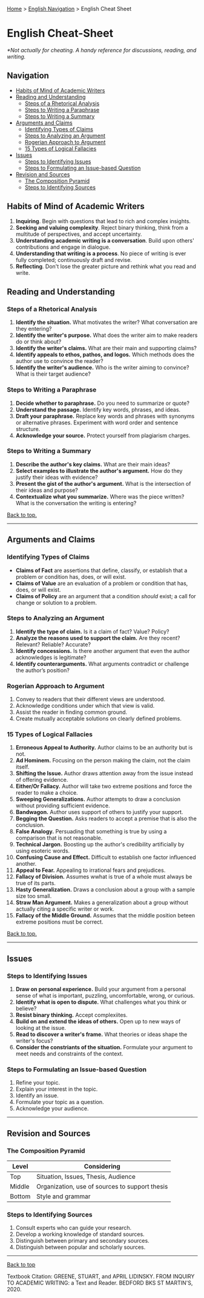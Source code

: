 [Home](https://andre-ye.github.io) > [English Navigation](https://andre-ye.github.io/english/english_navigation) > English Cheat Sheet

# English Cheat-Sheet
*\*Not actually for cheating. A handy reference for discussions, reading, and writing.*

## Navigation
- [Habits of Mind of Academic Writers](#habits-of-mind-of-academic-writers)
- [Reading and Understanding](#reading-and-understanding)
  * [Steps of a Rhetorical Analysis](#steps-of-a-rhetorical-analysis)
  * [Steps to Writing a Paraphrase](#steps-to-writing-a-paraphrase)
  * [Steps to Writing a Summary](#steps-to-writing-a-summary)
- [Arguments and Claims](#arguments-and-claims)
  * [Identifying Types of Claims](#identifying-types-of-claims)
  * [Steps to Analyzing an Argument](#steps-to-analyzing-an-argument)
  * [Rogerian Approach to Argument](#rogerian-approach-to-argument)
  * [15 Types of Logical Fallacies](#15-types-of-logical-fallacies)
- [Issues](#issues)
  * [Steps to Identifying Issues](#steps-to-identifying-issues)
  * [Steps to Formulating an Issue-based Question](#steps-to-formulating-an-issue-based-question)
- [Revision and Sources](#revision-and-sources)
  * [The Composition Pyramid](#the-composition-pyramid)
  * [Steps to Identifying Sources](#steps-to-identifying-sources)

## Habits of Mind of Academic Writers
1. **Inquiring**. Begin with questions that lead to rich and complex insights.
2. **Seeking and valuing complexity**. Reject binary thinking, think from a multitude of perspectives, and accept uncertainty.
3. **Understanding academic writing is a conversation**. Build upon others' contributions and engage in dialogue.
4. **Understanding that writing is a process**. No piece of writing is ever fully completed; continuously draft and revise.
5. **Reflecting**. Don't lose the greater picture and rethink what you read and write.

## Reading and Understanding

### Steps of a Rhetorical Analysis
1. **Identify the situation.** What motivates the writer? What conversation are they entering?
2. **Identify the writer's purpose.** What does the writer aim to make readers do or think about?
3. **Identify the writer's claims.** What are their main and supporting claims?
4. **Identify appeals to ethos, pathos, and logos.** Which methods does the author use to convince the reader?
5. **Identify the writer's audience.** Who is the writer aiming to convince? What is their target audience?

### Steps to Writing a Paraphrase
1. **Decide whether to paraphrase.** Do you need to summarize or quote?
2. **Understand the passage.** Identify key words, phrases, and ideas.
3. **Draft your paraphrase.** Replace key words and phrases with synonyms or alternative phrases. Experiment with word order and sentence structure.
4. **Acknowledge your source.** Protect yourself from plagiarism charges.

### Steps to Writing a Summary
1. **Describe the author's key claims.** What are their main ideas?
2. **Select examples to illustrate the author's argument.** How do they justify their ideas with evidence?
3. **Present the gist of the author's argument.** What is the intersection of their ideas and purpose?
4. **Contextualize what you summarize.** Where was the piece written? What is the conversation the writing is entering?

[Back to top.](#)

---

## Arguments and Claims

### Identifying Types of Claims
- **Claims of Fact** are assertions that define, classify, or establish that a problem or condition has, does, or will exist.
- **Claims of Value** are an evaluation of a problem or condition that has, does, or will exist.
- **Claims of Policy** are an argument that a condition *should* exist; a call for change or solution to a problem.

### Steps to Analyzing an Argument
1. **Identify the type of claim.** Is it a claim of fact? Value? Policy?
2. **Analyze the reasons used to support the claim.** Are they recent? Relevant? Reliable? Accurate?
3. **Identify concessions.** Is there another argument that even the author acknowledges is legitimate?
4. **Identify counterarguments.** What arguments contradict or challenge the author’s position?

### Rogerian Approach to Argument
1. Convey to readers that their different views are understood.
2. Acknowledge conditions under which that view is valid.
3. Assist the reader in finding common ground.
4. Create mutually acceptable solutions on clearly defined problems.

### 15 Types of Logical Fallacies
1. **Erroneous Appeal to Authority.** Author claims to be an authority but is not.
2. **Ad Hominem.** Focusing on the person making the claim, not the claim itself.
3. **Shifting the Issue.** Author draws attention away from the issue instead of offering evidence.
4. **Either/Or Fallacy.** Author will take two extreme positions and force the reader to make a choice.
5. **Sweeping Generalizations.** Author attempts to draw a conclusion without providing sufficient evidence.
6. **Bandwagon.** Author uses support of others to justify your support.
7. **Begging the Question.** Asks readers to accept a premise that is also the conclusion.
8. **False Analogy.** Persuading that something is true by using a comparison that is not reasonable.
9. **Technical Jargon.** Boosting up the author's credibility artificially by using esoteric words.
10. **Confusing Cause and Effect.** Difficult to establish one factor influenced another.
11. **Appeal to Fear.** Appealing to irrational fears and prejudices.
12. **Fallacy of Division.** Assumes wwhat is true of a whole must always be true of its parts.
13. **Hasty Generalization.** Draws a conclusion about a group with a sample size too small.
14. **Straw Man Argument.** Makes a generalization about a group without actually citing a specific writer or work.
15. **Fallacy of the Middle Ground.** Assumes that the middle position beteen extreme positions must be correct.

[Back to top.](#)

---

## Issues
### Steps to Identifying Issues
1. **Draw on personal experience.** Build your argument from a personal sense of what is important, puzzling, uncomfortable, wrong, or curious.
2. **Identify what is open to dispute.** What challenges what you think or believe?
3. **Resist binary thinking.** Accept complexiites.
4. **Build on and extend the ideas of others.** Open up to new ways of looking at the issue.
5. **Read to discover a writer's frame.** What theories or ideas shape the writer's focus?
6. **Consider the constriants of the situation.** Formulate your argument to meet needs and constraints of the context.

### Steps to Formulating an Issue-based Question
1. Refine your topic. 
2. Explain your interest in the topic.
3. Identify an issue.
4. Formulate your topic as a question.
5. Acknowledge your audience.

---

## Revision and Sources
### The Composition Pyramid

| Level | Considering |
| --- | --- |
| Top | Situation, Issues, Thesis, Audience |
| Middle | Organization, use of sources to support thesis |
| Bottom | Style and grammar |

### Steps to Identifying Sources
1. Consult experts who can guide your research.
2. Develop a working knowledge of standard sources.
3. Distinguish between primary and secondary sources.
4. Distinguish between popular and scholarly sources.

---

[Back to top](https://andre-ye.github.io/english/cheat_sheet)

Textbook Citation:
GREENE, STUART, and APRIL LIDINSKY. FROM INQUIRY TO ACADEMIC WRITING: a Text and Reader. BEDFORD BKS ST MARTIN'S, 2020. 
